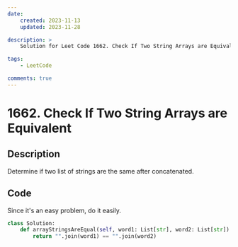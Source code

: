 ```yaml
---
date:
    created: 2023-11-13
    updated: 2023-11-28

description: >
    Solution for Leet Code 1662. Check If Two String Arrays are Equivalent

tags:
    - LeetCode

comments: true
---
```

# 1662. Check If Two String Arrays are Equivalent

## Description

Determine if two list of strings are the same after concatenated.

## Code

Since it's an easy problem, do it easily.

```python
class Solution:
    def arrayStringsAreEqual(self, word1: List[str], word2: List[str]) -> bool:
        return "".join(word1) == "".join(word2)
```